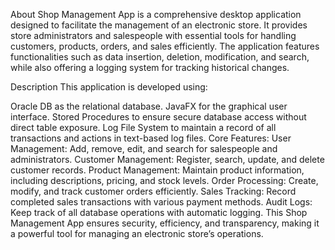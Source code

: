 About
Shop Management App is a comprehensive desktop application designed to facilitate the management of an electronic store. It provides store administrators and salespeople with essential tools for handling customers, products, orders, and sales efficiently. The application features functionalities such as data insertion, deletion, modification, and search, while also offering a logging system for tracking historical changes.

Description
This application is developed using:

Oracle DB as the relational database.
JavaFX for the graphical user interface.
Stored Procedures to ensure secure database access without direct table exposure.
Log File System to maintain a record of all transactions and actions in text-based log files.
Core Features:
User Management: Add, remove, edit, and search for salespeople and administrators.
Customer Management: Register, search, update, and delete customer records.
Product Management: Maintain product information, including descriptions, pricing, and stock levels.
Order Processing: Create, modify, and track customer orders efficiently.
Sales Tracking: Record completed sales transactions with various payment methods.
Audit Logs: Keep track of all database operations with automatic logging.
This Shop Management App ensures security, efficiency, and transparency, making it a powerful tool for managing an electronic store’s operations.
